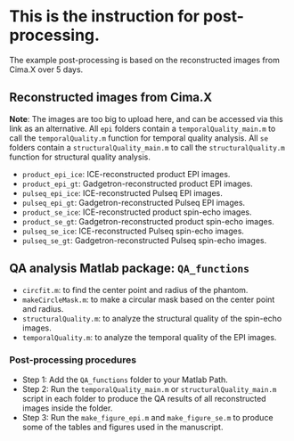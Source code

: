 # This is the instruction for post-processing.
The example post-processing is based on the reconstructed images from Cima.X over 5 days.
## Reconstructed images from Cima.X
**Note**: The images are too big to upload here, and can be accessed via this link as an alternative. All `epi` folders contain a `temporalQuality_main.m` to call the `temporalQuality.m` function for temporal quality analysis. All `se` folders contain a `structuralQuality_main.m` to call the `structuralQuality.m` function for structural quality analysis.
* `product_epi_ice`: ICE-reconstructed product EPI images.
* `product_epi_gt`: Gadgetron-reconstructed product EPI images.
* `pulseq_epi_ice`: ICE-reconstructed Pulseq EPI images.
* `pulseq_epi_gt`: Gadgetron-reconstructed Pulseq EPI images.
* `product_se_ice`: ICE-reconstructed product spin-echo images.
* `product_se_gt`: Gadgetron-reconstructed product spin-echo images.
* `pulseq_se_ice`: ICE-reconstructed Pulseq spin-echo images.
* `pulseq_se_gt`: Gadgetron-reconstructed Pulseq spin-echo images.
## QA analysis Matlab package: `QA_functions`
* `circfit.m`: to find the center point and radius of the phantom.
* `makeCircleMask.m`: to make a circular mask based on the center point and radius.
* `structuralQuality.m`: to analyze the structural quality of the spin-echo images.
* `temporalQuality.m`: to analyze the temporal quality of the EPI images.
### Post-processing procedures
* Step 1: Add the `QA_functions` folder to your Matlab Path.
* Step 2: Run the `temporalQuality_main.m` or `structuralQuality_main.m` script in each folder to produce the QA results of all reconstructed images inside the folder.
* Step 3: Run the `make_figure_epi.m` and `make_figure_se.m` to produce some of the tables and figures used in the manuscript.

